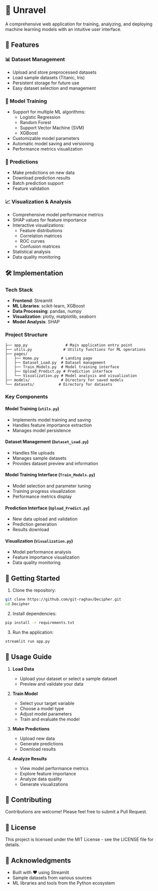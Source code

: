 # 🤖 Unravel

A comprehensive web application for training, analyzing, and deploying machine learning models with an intuitive user interface.

## 🌟 Features

### 📊 Dataset Management

-   Upload and store preprocessed datasets
-   Load sample datasets (Titanic, Iris)
-   Persistent storage for future use
-   Easy dataset selection and management

### 🎯 Model Training

-   Support for multiple ML algorithms:
    -   Logistic Regression
    -   Random Forest
    -   Support Vector Machine (SVM)
    -   XGBoost
-   Customizable model parameters
-   Automatic model saving and versioning
-   Performance metrics visualization

### 🔮 Predictions

-   Make predictions on new data
-   Download prediction results
-   Batch prediction support
-   Feature validation

### 📈 Visualization & Analysis

-   Comprehensive model performance metrics
-   SHAP values for feature importance
-   Interactive visualizations:
    -   Feature distributions
    -   Correlation matrices
    -   ROC curves
    -   Confusion matrices
-   Statistical analysis
-   Data quality monitoring

## 🛠️ Implementation

### Tech Stack

-   **Frontend**: Streamlit
-   **ML Libraries**: scikit-learn, XGBoost
-   **Data Processing**: pandas, numpy
-   **Visualization**: plotly, matplotlib, seaborn
-   **Model Analysis**: SHAP

### Project Structure

```
├── app.py                 # Main application entry point
├── utils.py              # Utility functions for ML operations
├── pages/
│   ├── Home.py          # Landing page
│   ├── Dataset_Load.py  # Dataset management
│   ├── Train_Models.py  # Model training interface
│   ├── Upload_Predict.py # Prediction interface
│   └── Visualization.py # Model analysis and visualization
├── models/              # Directory for saved models
└── datasets/           # Directory for datasets
```

### Key Components

#### Model Training (`utils.py`)

-   Implements model training and saving
-   Handles feature importance extraction
-   Manages model persistence

#### Dataset Management (`Dataset_Load.py`)

-   Handles file uploads
-   Manages sample datasets
-   Provides dataset preview and information

#### Model Training Interface (`Train_Models.py`)

-   Model selection and parameter tuning
-   Training progress visualization
-   Performance metrics display

#### Prediction Interface (`Upload_Predict.py`)

-   New data upload and validation
-   Prediction generation
-   Results download

#### Visualization (`Visualization.py`)

-   Model performance analysis
-   Feature importance visualization
-   Data quality monitoring

## 🚀 Getting Started

1. Clone the repository:

```bash
git clone https://github.com/git-raghav/Decipher.git
cd Decipher
```

2. Install dependencies:

```bash
pip install -r requirements.txt
```

3. Run the application:

```bash
streamlit run app.py
```

## 📝 Usage Guide

1. **Load Data**

    - Upload your dataset or select a sample dataset
    - Preview and validate your data

2. **Train Model**

    - Select your target variable
    - Choose a model type
    - Adjust model parameters
    - Train and evaluate the model

3. **Make Predictions**

    - Upload new data
    - Generate predictions
    - Download results

4. **Analyze Results**
    - View model performance metrics
    - Explore feature importance
    - Analyze data quality
    - Generate visualizations

## 🤝 Contributing

Contributions are welcome! Please feel free to submit a Pull Request.

## 📄 License

This project is licensed under the MIT License - see the LICENSE file for details.

## 🙏 Acknowledgments

-   Built with ❤️ using Streamlit
-   Sample datasets from various sources
-   ML libraries and tools from the Python ecosystem
